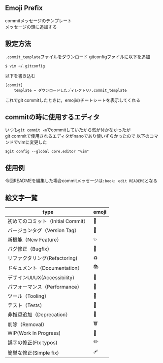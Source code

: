 
## Emoji Prefix

commitメッセージのテンプレート<br>
メッセージの頭に追加する

## 設定方法

```.commit_template```ファイルをダウンロード
gitconfigファイルに以下を追加
```
$ vim ~/.gitconfig
```
以下を書き込む
```
[commit]
    template = ダウンロードしたディレクトリ/.commit_template

```
これでgit commitしたときに，emojiのチートシートを表示してくれる

## commitの時に使用するエディタ

いつも```git commit -m```でcommitしていたから気が付かなかったが<br> 
git commitで使用されるエディタがnanoであり使いずらかったので
以下のコマンドでvimに変更した

```
$git config --global core.editor "vim"

```
## 使用例

今回READMEを編集した場合commitメッセージは```:book: edit READEME```となる


## 絵文字一覧
| type                          | emoji |
|-------------------------------|-------|
| 初めてのコミット（Initial Commit）      | 🎉    |
| バージョンタグ（Version Tag）        | 🔖    |
| 新機能（New Feature）              | ✨    |
| バグ修正（Bugfix）                 | 🐛    |
| リファクタリング(Refactoring)      | ♻️    |
| ドキュメント（Documentation）       | 📚    |
| デザインUI/UX(Accessibility)       | 🎨    |
| パフォーマンス（Performance）       | 🐎    |
| ツール（Tooling）                 | 🔧    |
| テスト（Tests）                   | 🚨    |
| 非推奨追加（Deprecation）          | 💩    |
| 削除（Removal）                   | 🗑️    |
| WIP(Work In Progress)            | 🚧    |
|誤字の修正(FIx typos)              | ✏️    |
|簡単な修正(Simple fix)             | 🩹  |
